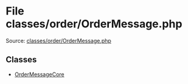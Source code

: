 File classes/order/OrderMessage.php
=========

Source: [classes/order/OrderMessage.php](https://github.com/PrestaShop/PrestaShop/blob/1.6.1.3/classes/order/OrderMessage.php)


Classes
-------

* [OrderMessageCore](class.OrderMessageCore.md)

